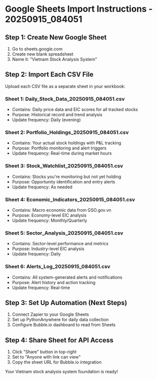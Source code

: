 
# Google Sheets Import Instructions - 20250915_084051

## Step 1: Create New Google Sheet
1. Go to sheets.google.com
2. Create new blank spreadsheet
3. Name it: "Vietnam Stock Analysis System"

## Step 2: Import Each CSV File
Upload each CSV file as a separate sheet in your workbook:

### Sheet 1: Daily_Stock_Data_20250915_084051.csv
- Contains: Daily price data and EIC scores for all tracked stocks
- Purpose: Historical record and trend analysis
- Update frequency: Daily (evening)

### Sheet 2: Portfolio_Holdings_20250915_084051.csv
- Contains: Your actual stock holdings with P&L tracking
- Purpose: Portfolio monitoring and alert triggers
- Update frequency: Real-time during market hours

### Sheet 3: Stock_Watchlist_20250915_084051.csv
- Contains: Stocks you're monitoring but not yet holding
- Purpose: Opportunity identification and entry alerts
- Update frequency: As needed

### Sheet 4: Economic_Indicators_20250915_084051.csv
- Contains: Macro economic data from GSO.gov.vn
- Purpose: Economy-level EIC analysis
- Update frequency: Monthly/Quarterly

### Sheet 5: Sector_Analysis_20250915_084051.csv
- Contains: Sector-level performance and metrics
- Purpose: Industry-level EIC analysis
- Update frequency: Daily

### Sheet 6: Alerts_Log_20250915_084051.csv
- Contains: All system-generated alerts and notifications
- Purpose: Alert history and action tracking
- Update frequency: Real-time

## Step 3: Set Up Automation (Next Steps)
1. Connect Zapier to your Google Sheets
2. Set up PythonAnywhere for daily data collection
3. Configure Bubble.io dashboard to read from Sheets

## Step 4: Share Sheet for API Access
1. Click "Share" button in top-right
2. Set to "Anyone with link can view"
3. Copy the sheet URL for Bubble.io integration

Your Vietnam stock analysis system foundation is ready!
